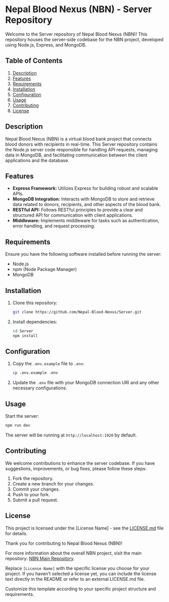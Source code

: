 # Nepal Blood Nexus (NBN) - Server Repository

Welcome to the Server repository of Nepal Blood Nexus (NBN)! This repository houses the server-side codebase for the NBN project, developed using Node.js, Express, and MongoDB.

## Table of Contents

1. [Description](#description)
2. [Features](#features)
3. [Requirements](#requirements)
4. [Installation](#installation)
5. [Configuration](#configuration)
6. [Usage](#usage)
7. [Contributing](#contributing)
8. [License](#license)

## Description

Nepal Blood Nexus (NBN) is a virtual blood bank project that connects blood donors with recipients in real-time. This Server repository contains the Node.js server code responsible for handling API requests, managing data in MongoDB, and facilitating communication between the client applications and the database.

## Features

- **Express Framework:** Utilizes Express for building robust and scalable APIs.
- **MongoDB Integration:** Interacts with MongoDB to store and retrieve data related to donors, recipients, and other aspects of the blood bank.
- **RESTful API:** Follows RESTful principles to provide a clear and structured API for communication with client applications.
- **Middleware:** Implements middleware for tasks such as authentication, error handling, and request processing.

## Requirements

Ensure you have the following software installed before running the server:

- Node.js
- npm (Node Package Manager)
- MongoDB

## Installation

1. Clone this repository:

   ```bash
   git clone https://github.com/Nepal-Blood-Nexus/Server.git
   ```

2. Install dependencies:

   ```bash
   cd Server
   npm install
   ```

## Configuration

1. Copy the `.env.example` file to `.env`:

   ```bash
   cp .env.example .env
   ```

2. Update the `.env` file with your MongoDB connection URI and any other necessary configurations.

## Usage

Start the server:

```bash
npm run dev
```

The server will be running at `http://localhost:1920` by default.

## Contributing

We welcome contributions to enhance the server codebase. If you have suggestions, improvements, or bug fixes, please follow these steps:

1. Fork the repository.
2. Create a new branch for your changes.
3. Commit your changes.
4. Push to your fork.
5. Submit a pull request.

## License

This project is licensed under the [License Name] - see the [LICENSE.md](LICENSE.md) file for details.

Thank you for contributing to Nepal Blood Nexus (NBN)!

For more information about the overall NBN project, visit the main repository: [NBN Main Repository](link-to-main-repo).

Replace `[License Name]` with the specific license you choose for your project. If you haven't selected a license yet, you can include the license text directly in the README or refer to an external LICENSE.md file.

Customize this template according to your specific project structure and requirements.
